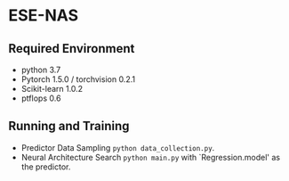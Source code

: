 # ESE-NAS

## Required Environment
* python 3.7
* Pytorch 1.5.0 / torchvision 0.2.1
* Scikit-learn 1.0.2
* ptflops 0.6

## Running and Training
* Predictor Data Sampling `python data_collection.py`.
* Neural Architecture Search `python main.py` with `Regression.model' as the predictor.
